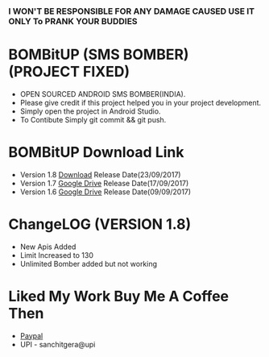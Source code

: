 ### I WON'T BE RESPONSIBLE FOR ANY DAMAGE CAUSED USE IT ONLY To PRANK YOUR BUDDIES

# BOMBitUP (SMS BOMBER) (PROJECT FIXED)
* OPEN SOURCED ANDROID SMS BOMBER(INDIA).
* Please give credit if this project helped you in your project development.
* Simply open the project in Android Studio.
* To Contibute Simply git commit && git push.

# BOMBitUP Download Link
* Version 1.8 [Download](https://goo.gl/awc16T) Release Date(23/09/2017)
* Version 1.7 [Google Drive](https://goo.gl/iuPkj5) Release Date(17/09/2017)
* Version 1.6 [Google Drive](https://goo.gl/fqxsKp) Release Date(09/09/2017)

# ChangeLOG (VERSION 1.8)
* New Apis Added
* Limit Increased to 130
* Unlimited Bomber added but not working

# Liked My Work Buy Me A Coffee Then
* [Paypal](https://paypal.me/sanchitgera)
* UPI - sanchitgera@upi
